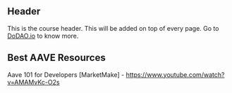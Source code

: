 ## Header
This is the course header. This will be added on top of every page. Go to [DoDAO.io](https://www.dodao.io) to know more.

## Best AAVE Resources
Aave 101 for Developers [MarketMake] - https://www.youtube.com/watch?v=AMAMvKc-O2s
